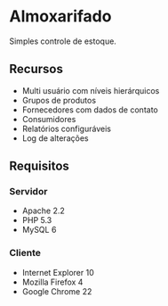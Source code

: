 Almoxarifado
============

Simples controle de estoque.

Recursos
------------
- Multi usuário com níveis hierárquicos 
- Grupos de produtos
- Fornecedores com dados de contato
- Consumidores
- Relatórios configuráveis
- Log de alterações

Requisitos
------------
### Servidor
- Apache 2.2
- PHP 5.3
- MySQL 6

### Cliente
- Internet Explorer 10
- Mozilla Firefox 4
- Google Chrome 22